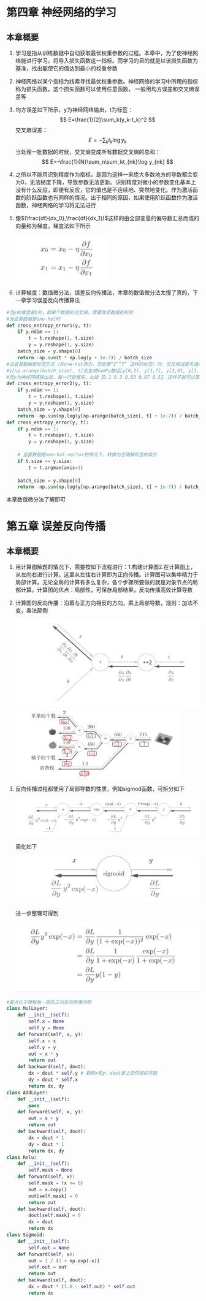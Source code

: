 # 第四章 神经网络的学习

## 本章概要

1. 学习是指从训练数据中自动获取最优权重参数的过程。本章中，为了使神经网络能进行学习，将导入损失函数这一指标。而学习的目的就是以该损失函数为基准，找出能使它的值达到最小的权重参数

2. 神经网络以某个指标为线索寻找最优权重参数。神经网络的学习中所用的指标称为损失函数。这个损失函数可以使用任意函数，
   一般用均方误差和交叉熵误差等

3. 均方误差如下所示，y为神经网络输出，t为标签：
   $$
   E=\frac{1}{2}\sum_k(y_k-t_k)^2
   $$
   交叉熵误差：
   $$
   E=-\sum_kt_k\log y_k
   $$
   当处理一批数据的时候，交叉熵变成所有数据交叉熵的总和：
   $$
   E=-\frac{1}{N}\sum_n\sum_kt_{nk}\log y_{nk}
   $$

4. 之所以不能用识别精度作为指标，是因为这样一来绝大多数地方的导数都会变为0，无法梯度下降，导致参数无法更新。识别精度对微小的参数变化基本上没有什么反应，即便有反应，它的值也是不连续地、突然地变化。作为激活函数的阶跃函数也有同样的情况。出于相同的原因，如果使用阶跃函数作为激活函数，神经网络的学习将无法进行

5. 像$(\frac{df}{dx_0},\frac{df}{dx_1})$这样的由全部变量的偏导数汇总而成的向量称为梯度，梯度法如下所示

   <img src="images/%E7%AC%AC%E5%9B%9B%EF%BC%8C%E4%BA%94%E7%AB%A0%20%E7%A5%9E%E7%BB%8F%E7%BD%91%E7%BB%9C%E7%9A%84%E5%AD%A6%E4%B9%A0/image-20211214144028972.png" alt="image-20211214144028972" style="zoom:100%;" />

6. 计算梯度：数值微分法，误差反向传播法，本章的数值微分法太慢了真的，下一章学习误差反向传播算法

```python
#当y的维度是1时，即单个数据的交叉熵，需要改变数据的形状
#当监督数据是one-hot时
def cross_entropy_error1(y, t):
    if y.ndim == 1:
        t = t.reshape(1, t.size)
        y = y.reshape(1, y.size)
    batch_size = y.shape[0]
    return -np.sum(t * np.log(y + 1e-7)) / batch_size
#当监督数据是标签形式（非one-hot表示，而是像“2”“7” 这样的标签）时，交叉熵误差可通过如下代码实现
#y[np.arange(batch_size), t]会生成NumPy数组[y[0,2], y[1,7], y[2,0], y[3,9], y[4,4]]）
#而y为神经网络输出层，每一行是概率，比如【0.1 0.3 0.03 0.07 0.5】，这样子就可以直接取到标签对应的位置
def cross_entropy_error2(y, t):
    if y.ndim == 1:
        t = t.reshape(1, t.size)
        y = y.reshape(1, y.size)
    batch_size = y.shape[0]
    return -np.sum(np.log(y[np.arange(batch_size), t] + 1e-7)) / batch_size
def cross_entropy_error(y, t):
    if y.ndim == 1:
        t = t.reshape(1, t.size)
        y = y.reshape(1, y.size)
        
    # 监督数据是one-hot-vector的情况下，转换为正确解标签的索引
    if t.size == y.size:
        t = t.argmax(axis=1)
             
    batch_size = y.shape[0]
    return -np.sum(np.log(y[np.arange(batch_size), t] + 1e-7)) / batch_size
```

本章数值微分法了解即可

# 第五章 误差反向传播

## 本章概要

1. 用计算图解题的情况下，需要按如下流程进行：1.构建计算图2.在计算图上，从左向右进行计算。这里从左往右计算即为正向传播。计算图可以集中精力于局部计算。无论全局的计算有多么复杂，各个步骤所要做的就是对象节点的局部计算。计算图的优点：局部性，可保存局部结果，反向传播高效计算导数

2. 计算图的反向传播：沿着与正方向相反的方向，乘上局部导数，规则：加法不变，乘法颠倒

   <img src="images/%E7%AC%AC%E5%9B%9B%EF%BC%8C%E4%BA%94%E7%AB%A0%20%E7%A5%9E%E7%BB%8F%E7%BD%91%E7%BB%9C%E7%9A%84%E5%AD%A6%E4%B9%A0/image-20211214144048413.png" alt="image-20211214144048413" style="zoom:80%;" />

   <img src="images/%E7%AC%AC%E5%9B%9B%EF%BC%8C%E4%BA%94%E7%AB%A0%20%E7%A5%9E%E7%BB%8F%E7%BD%91%E7%BB%9C%E7%9A%84%E5%AD%A6%E4%B9%A0/image-20211214144057245.png" alt="image-20211214144057245" style="zoom:80%;" />

3. 反向传播过程都使用了局部导数的性质，例如sigmod函数，可拆分如下

   ![image-20211214144110557](images/%E7%AC%AC%E5%9B%9B%EF%BC%8C%E4%BA%94%E7%AB%A0%20%E7%A5%9E%E7%BB%8F%E7%BD%91%E7%BB%9C%E7%9A%84%E5%AD%A6%E4%B9%A0/image-20211214144110557.png)

   简化如下

   ![image-20211214144121432](images/%E7%AC%AC%E5%9B%9B%EF%BC%8C%E4%BA%94%E7%AB%A0%20%E7%A5%9E%E7%BB%8F%E7%BD%91%E7%BB%9C%E7%9A%84%E5%AD%A6%E4%B9%A0/image-20211214144121432.png)

   进一步整理可得到

   ![image-20211214144134909](images/%E7%AC%AC%E5%9B%9B%EF%BC%8C%E4%BA%94%E7%AB%A0%20%E7%A5%9E%E7%BB%8F%E7%BD%91%E7%BB%9C%E7%9A%84%E5%AD%A6%E4%B9%A0/image-20211214144134909.png)

```python
#重点在于理解每一层的正向反向传播流程
class MulLayer:
    def __init__(self):
        self.x = None
        self.y = None
    def forward(self, x, y):
        self.x = x
        self.y = y
        out = x * y
        return out
    def backward(self, dout):
        dx = dout * self.y # 翻转x和y，dout是上游传来的导数
        dy = dout * self.x
        return dx, dy
class AddLayer:
    def __init__(self):
        pass
    def forward(self, x, y):
        out = x + y
        return out
    def backward(self, dout):
        dx = dout * 1
        dy = dout * 1
        return dx, dy
class Relu:
    def __init__(self):
        self.mask = None
    def forward(self, x):
        self.mask = (x <= 0)
        out = x.copy()
        out[self.mask] = 0
        return out
    def backward(self, dout):
        dout[self.mask] = 0
        dx = dout
        return dx
class Sigmoid:
    def __init__(self):
        self.out = None
    def forward(self, x):
        out = 1 / (1 + np.exp(-x))
        self.out = out
        return out
    def backward(self, dout):
        dx = dout * (1.0 - self.out) * self.out
        return dx
```

